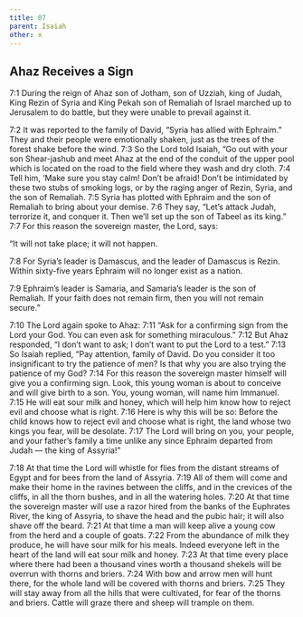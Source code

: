 ```yaml
---
title: 07
parent: Isaiah
other: x
---
```


## Ahaz Receives a Sign

<a name="7:1">7:1</a> During the reign of Ahaz son of Jotham, son of Uzziah, king of Judah, King Rezin of Syria and King Pekah son of Remaliah of Israel marched up to Jerusalem to do battle, but they were unable to prevail against it.

<a name="7:2">7:2</a> It was reported to the family of David, “Syria has allied with Ephraim.” They and their people were emotionally shaken, just as the trees of the forest shake before the wind. <a name="7:3">7:3</a> So the Lord told Isaiah, “Go out with your son Shear-jashub and meet Ahaz at the end of the conduit of the upper pool which is located on the road to the field where they wash and dry cloth. <a name="7:4">7:4</a> Tell him, ‘Make sure you stay calm! Don’t be afraid! Don’t be intimidated by these two stubs of smoking logs, or by the raging anger of Rezin, Syria, and the son of Remaliah. <a name="7:5">7:5</a> Syria has plotted with Ephraim and the son of Remaliah to bring about your demise. <a name="7:6">7:6</a> They say, “Let’s attack Judah, terrorize it, and conquer it. Then we’ll set up the son of Tabeel as its king.” <a name="7:7">7:7</a> For this reason the sovereign master, the Lord, says:

“It will not take place;
it will not happen.

<a name="7:8">7:8</a> For Syria’s leader is Damascus,
and the leader of Damascus is Rezin.
Within sixty-five years Ephraim will no longer exist as a nation.

<a name="7:9">7:9</a> Ephraim’s leader is Samaria,
and Samaria’s leader is the son of Remaliah.
If your faith does not remain firm,
then you will not remain secure.”

<a name="7:10">7:10</a> The Lord again spoke to Ahaz: <a name="7:11">7:11</a> “Ask for a confirming sign from the Lord your God. You can even ask for something miraculous.” <a name="7:12">7:12</a> But Ahaz responded, “I don’t want to ask; I don’t want to put the Lord to a test.” <a name="7:13">7:13</a> So Isaiah replied, “Pay attention, family of David. Do you consider it too insignificant to try the patience of men? Is that why you are also trying the patience of my God? <a name="7:14">7:14</a> For this reason the sovereign master himself will give you a confirming sign. Look, this young woman is about to conceive and will give birth to a son. You, young woman, will name him Immanuel. <a name="7:15">7:15</a> He will eat sour milk and honey, which will help him know how to reject evil and choose what is right. <a name="7:16">7:16</a> Here is why this will be so: Before the child knows how to reject evil and choose what is right, the land whose two kings you fear, will be desolate. <a name="7:17">7:17</a> The Lord will bring on you, your people, and your father’s family a time unlike any since Ephraim departed from Judah — the king of Assyria!”

<a name="7:18">7:18</a> At that time the Lord will whistle for flies from the distant streams of Egypt and for bees from the land of Assyria. <a name="7:19">7:19</a> All of them will come and make their home in the ravines between the cliffs, and in the crevices of the cliffs, in all the thorn bushes, and in all the watering holes. <a name="7:20">7:20</a> At that time the sovereign master will use a razor hired from the banks of the Euphrates River, the king of Assyria, to shave the head and the pubic hair; it will also shave off the beard. <a name="7:21">7:21</a> At that time a man will keep alive a young cow from the herd and a couple of goats. <a name="7:22">7:22</a> From the abundance of milk they produce, he will have sour milk for his meals. Indeed everyone left in the heart of the land will eat sour milk and honey. <a name="7:23">7:23</a> At that time every place where there had been a thousand vines worth a thousand shekels will be overrun with thorns and briers. <a name="7:24">7:24</a> With bow and arrow men will hunt there, for the whole land will be covered with thorns and briers. <a name="7:25">7:25</a> They will stay away from all the hills that were cultivated, for fear of the thorns and briers. Cattle will graze there and sheep will trample on them.
